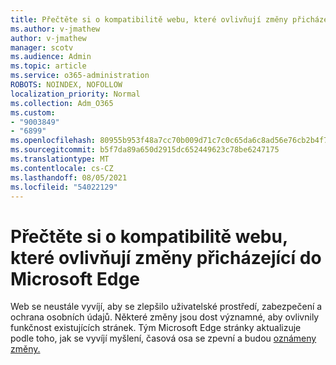 ```yaml
---
title: Přečtěte si o kompatibilitě webu, které ovlivňují změny přicházející do Microsoft Edge
ms.author: v-jmathew
author: v-jmathew
manager: scotv
ms.audience: Admin
ms.topic: article
ms.service: o365-administration
ROBOTS: NOINDEX, NOFOLLOW
localization_priority: Normal
ms.collection: Adm_O365
ms.custom:
- "9003849"
- "6899"
ms.openlocfilehash: 80955b953f48a7cc70b009d71c7c0c65da6c8ad56e76cb2b4f76edd2486dc076
ms.sourcegitcommit: b5f7da89a650d2915dc652449623c78be6247175
ms.translationtype: MT
ms.contentlocale: cs-CZ
ms.lasthandoff: 08/05/2021
ms.locfileid: "54022129"
---
```

# <a name="learn-about-site-compatibilityaffecting-changes-coming-to-microsoft-edge"></a>Přečtěte si o kompatibilitě webu, které ovlivňují změny přicházející do Microsoft Edge

Web se neustále vyvíjí, aby se zlepšilo uživatelské prostředí, zabezpečení a ochrana osobních údajů. Některé změny jsou dost významné, aby ovlivnily funkčnost existujících stránek. Tým Microsoft Edge stránky aktualizuje podle toho, jak se vyvíjí myšlení, časová osa se zpevní a budou [oznámeny změny.](https://go.microsoft.com/fwlink/?linkid=2135534)
